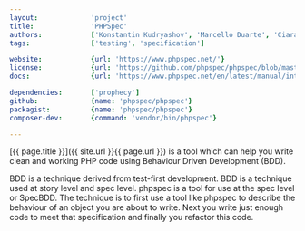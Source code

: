 ```yaml
---
layout:             'project'
title:              'PHPSpec'
authors:            ['Konstantin Kudryashov', 'Marcello Duarte', 'Ciaran McNulty'] 
tags:               ['testing', 'specification']

website:            {url: 'https://www.phpspec.net/'} 
license:            {url: 'https://github.com/phpspec/phpspec/blob/master/LICENSE', label: 'MIT'} 
docs:               {url: 'https://www.phpspec.net/en/latest/manual/introduction.html'} 

dependencies:       ['prophecy']
github:             {name: 'phpspec/phpspec'} 
packagist:          {name: 'phpspec/phpspec'}
composer-dev:       {command: 'vendor/bin/phpspec'}

---
```


[{{ page.title }}]({{ site.url }}{{ page.url }}) is a tool which can help you write
clean and working PHP code using Behaviour Driven Development (BDD). 

<!--more--> 

BDD is a technique derived from test-first development. BDD is a technique used at story level and spec level.
phpspec is a tool for use at the spec level or SpecBDD.
The technique is to first use a tool like phpspec to describe the behaviour of an object you are about to write.
Next you write just enough code to meet that specification and finally you refactor this code.
